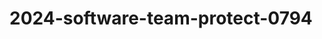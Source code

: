 # 2024-software-team-protect-0794
<!--
  Team Name : ???
  Team Member (학번, 이름)
  => 60212232 임채현
  => 60212244 조수연
  => 60222090 남서현
-->
